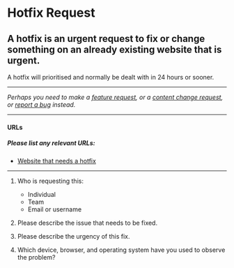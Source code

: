 # Hotfix Request
## A hotfix is an urgent request to fix or change something on an already existing website that is urgent.

A hotfix will prioritised and normally be dealt with in 24 hours or sooner.

---

_Perhaps you need to make a [feature request](/feature-request.md), or a [content change request](/content-change-request.md), or [report a bug](/bug-report.md) instead._

---

#### URLs
##### Please list any relevant URLs:
   * [Website that needs a hotfix](#)

---
1. Who is requesting this:
    * Individual
    * Team
    * Email or username

2. Please describe the issue that needs to be fixed.

3. Please describe the urgency of this fix.

4. Which device, browser, and operating system have you used to observe the problem?
